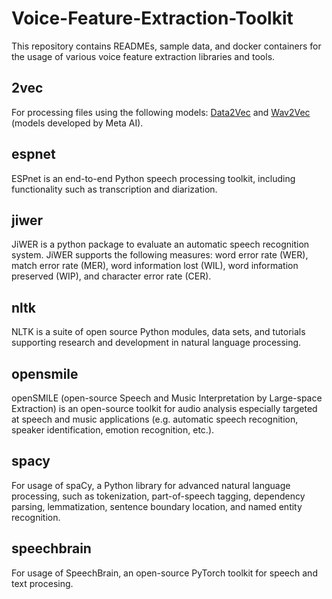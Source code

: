 # Voice-Feature-Extraction-Toolkit
This repository contains READMEs, sample data, and docker containers for the usage of various voice feature extraction libraries and tools.
## 2vec
For processing files using the following models: [Data2Vec](https://huggingface.co/docs/transformers/en/model_doc/data2vec) and [Wav2Vec](https://huggingface.co/docs/transformers/en/model_doc/wav2vec2) (models developed by Meta AI).
## espnet
ESPnet is an end-to-end Python speech processing toolkit, including functionality such as transcription and diarization.
## jiwer
JiWER is a python package to evaluate an automatic speech recognition system. JiWER supports the following measures: word error rate (WER), match error rate (MER), word information lost (WIL), word information preserved (WIP), and character error rate (CER).
## nltk
NLTK is a suite of open source Python modules, data sets, and tutorials supporting research and development in natural language processing.
## opensmile
openSMILE (open-source Speech and Music Interpretation by Large-space Extraction) is an open-source toolkit for audio analysis especially targeted at speech and music applications (e.g. automatic speech recognition, speaker identification, emotion recognition, etc.).
## spacy
For usage of spaCy, a Python library for advanced natural language processing, such as tokenization, part-of-speech tagging, dependency parsing, lemmatization, sentence boundary location, and named entity recognition.
## speechbrain
For usage of SpeechBrain, an open-source PyTorch toolkit for speech and text procesing.
